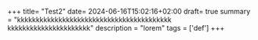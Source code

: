 +++
title= "Test2"
date= 2024-06-16T15:02:16+02:00
draft= true
summary = "kkkkkkkkkkkkkkkkkkkkkkkkkkkkkkkkkkkkkkkkk kkkkkkkkkkkkkkkkkkkkkk"
description = "lorem"
tags = ['def']
+++
